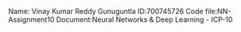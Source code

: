 Name: Vinay Kumar Reddy Gunuguntla ID:700745726 Code file:NN-Assignment10 Document:Neural Networks & Deep Learning - ICP-10 
